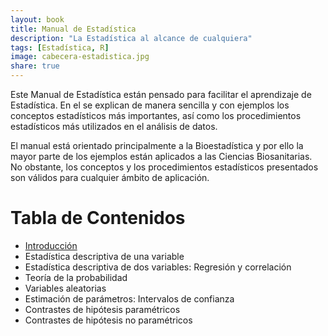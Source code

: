 ```yaml
---
layout: book
title: Manual de Estadística
description: "La Estadística al alcance de cualquiera"
tags: [Estadística, R]
image: cabecera-estadistica.jpg
share: true
---
```


Este Manual de Estadística están pensado para facilitar el aprendizaje de Estadística. 
En el se explican de manera sencilla y con ejemplos los conceptos estadísticos más importantes, así como los procedimientos estadísticos más utilizados en el análisis de datos.

El manual está orientado principalmente a la Bioestadística y por ello la mayor parte de los ejemplos están aplicados a las Ciencias Biosanitarias. No obstante, los conceptos y los procedimientos estadísticos presentados son válidos para cualquier ámbito de aplicación. 

Tabla de Contenidos
====================

- [Introducción](/estadistica/manual/introduccion.html)
- Estadística descriptiva de una variable
- Estadística descriptiva de dos variables: Regresión y correlación
- Teoría de la probabilidad
- Variables aleatorias
- Estimación de parámetros: Intervalos de confianza
- Contrastes de hipótesis paramétricos
- Contrastes de hipótesis no paramétricos
